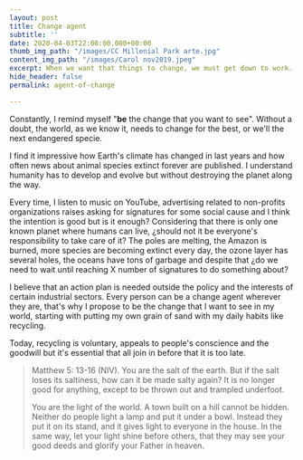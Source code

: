 ```yaml
---
layout: post
title: Change agent
subtitle: ''
date: 2020-04-03T22:00:00.000+00:00
thumb_img_path: "/images/CC Millenial Park arte.jpg"
content_img_path: "/images/Carol nov2019.jpeg"
excerpt: When we want that things to change, we must get down to work.
hide_header: false
permalink: agent-of-change

---
```

Constantly, I remind myself "**be** the change that you want to see". Without a doubt, the world, as we know it, needs to change for the best, or we'll the next endangered specie.

I find it impressive how Earth's climate has changed in last years and how often news about animal species extinct forever are published. I understand humanity has to develop and evolve but without destroying the planet along the way.

Every time, I listen to music on YouTube, advertising related to non-profits organizations raises asking for signatures for some social cause and I think the intention is good but is it enough? Considering that there is only one known planet where humans can live, ¿should not it be everyone's responsibility to take care of it? The poles are melting, the Amazon is burned, more species are becoming extinct every day, the ozone layer has several holes, the oceans have tons of garbage and despite that ¿do we need to wait until reaching X number of signatures to do something about?

I believe that an action plan is needed outside the policy and the interests of certain industrial sectors. Every person can be a change agent wherever they are, that's why I propose to be the change that I want to see in my world, starting with putting my own grain of sand with my daily habits like recycling.

Today, recycling is voluntary, appeals to people's conscience and the goodwill but it's essential that all join in before that it is too late. 

> Matthew 5: 13-16 (NIV). You are the salt of the earth. But if the salt loses its saltiness, how can it be made salty again? It is no longer good for anything, except to be thrown out and trampled underfoot.
>
> You are the light of the world. A town built on a hill cannot be hidden. Neither do people light a lamp and put it under a bowl. Instead they put it on its stand, and it gives light to everyone in the house. In the same way, let your light shine before others, that they may see your good deeds and glorify your Father in heaven.